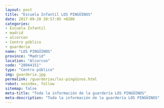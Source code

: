 ```yaml
---
layout: post
title: "Escuela Infantil LOS PINGÜINOS"
date: 2017-09-20 20:57:05 +0200
categories:
- Escuela Infantil
- madrid
- alcorcon
- Centro público
- guarderia
name: "LOS PINGÜINOS"
province: "Madrid"
location: "Alcorcon"
code: "28044151"
type: "Centro público"
img: guarderia.jpg
permalink: /guarderias/los-pingüinos.html
robot: noindex, follow
sitemap: false
meta-title: "Toda la información de la guardería LOS PINGÜINOS"
meta-description: "Toda la información de la guardería LOS PINGÜINOS"
---
```

